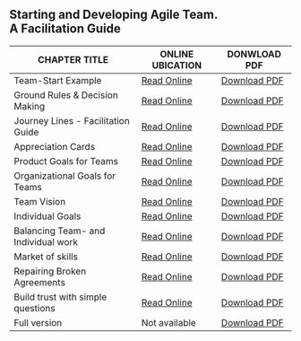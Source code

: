 <link rel="stylesheet" type="text/css" href="style.css">

<div class="aa_htmlTable">
	<h2 class="aa_h2">Starting and Developing Agile Team. <br>A Facilitation Guide</h2>
  <table>
    <thead>
      <tr>
        <th>CHAPTER TITLE</th>
        <th>ONLINE UBICATION</th>
        <th>DONWLOAD PDF</th>
      </tr>
    </thead>
    <tbody>
      <tr>
        <td>Team-Start Example</td>
	<td><A HREF="chapter_file/Team-Start-Example.html">Read Online</a></td>
	<td><A HREF="chapter_file/Team-Start-Example.pdf">Download PDF</td>
      </tr>
      <tr>
        <td>Ground Rules & Decision Making</td>
	<td><A HREF="chapter_file/Ground-Rules-and-Decision-Making.html">Read Online</td>
	<td><A HREF="chapter_file/Ground-Rules-and-Decision-Making.pdf">Download PDF</td>
      </tr>
      <tr>
        <td>Journey Lines - Facilitation Guide</td>
	<td><A HREF="chapter_file/Journey-Lines-Facilitation-Guide.html">Read Online</td>
	<td><A HREF="chapter_file/Journey-Lines-Facilitation-Guide.pdf">Download PDF</td>
      </tr>
      <tr>
        <td>Appreciation Cards</td>
	<td><A HREF="chapter_file/Appreciation-Cards.md">Read Online</td>
	<td><A HREF="chapter_file/Appreciation-Cards.pdf">Download PDF</td>
      </tr>
      <tr>
        <td>Product Goals for Teams</td>
	<td><A HREF="chapter_file/Product-Goals-for-Teams.md">Read Online</td>
	<td><A HREF="chapter_file/Product-Goals-for-Teams.pdf">Download PDF</td>
      </tr>
      <tr>
        <td>Organizational Goals for Teams</td>
	<td><A HREF="chapter_file/Organizational-Goals-for-Teams.md">Read Online</td>
	<td><A HREF="chapter_file/Organizational-Goals-for-Teams.md">Download PDF</td>
      </tr>
      <tr>
        <td>Team Vision</td>
	<td><A HREF="chapter_file/Team-Vision.md">Read Online</td>
	<td><A HREF="chapter_file/Team-Vision.pdf">Download PDF</td>
      </tr>
      <tr>
        <td>Individual Goals</td>
	<td><A HREF="chapter_file/Individual-Goals.md">Read Online</td>
	<td><A HREF="chapter_file/Individual-Goals.pdf">Download PDF</td>
      </tr>
      <tr>
        <td>Balancing Team- and Individual work</td>
	<td><A HREF="chapter_file/Balancing-Team-and-Individual-work.md">Read Online</td>
	<td><A HREF="chapter_file/Balancing-Team-and-Individual-work.pdf">Download PDF</td>
      </tr>
      <tr>
        <td>Market of skills</td>
	<td><A HREF="chapter_file/Market-of-skills.md">Read Online</td>
	<td><A HREF="chapter_file/Market-of-skills.pdf">Download PDF</td>
      </tr>
      <tr>
        <td>Repairing Broken Agreements</td>
	<td><A HREF="chapter_file/Repairing-Broken-Agreements.md">Read Online</td>
	<td><A HREF="chapter_file/Repairing-Broken-Agreements.pdf">Download PDF</td>
      </tr>
      <tr>
        <td>Build trust with simple questions</td>
	<td><A HREF="chapter_file/Build-trust-with-simple-questions.md">Read Online</td>
	<td><A HREF="chapter_file/Build-trust-with-simple-questions.pdf">Download PDF</td>
      </tr>
      <tr>
        <td>Full version</td>
	<td>Not available </td>
	<td><A HREF="single_file/agile_full.pdf">Download PDF</td>
      </tr>
    </tbody>
  </table>
</div>


